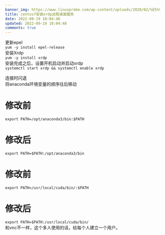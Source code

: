 ```yaml
---
banner_img: https://www.linuxprobe.com/wp-content/uploads/2020/02/%E5%9B%BE%E7%89%873-3.png
title: centos7安装xrdp远程桌面服务
date: 2022-09-19 10:04:48
updated: 2022-09-19 10:04:48
comments: true
---
```

<!--StartFragment-->

更新epel\
`yum -y install epel-release`\
安装Xrdp\
`yum -y install xrdp`\
安装完成之后，设置开机启动并启动xrdp\
`systemctl start xrdp && systemctl enable xrdp`

连接时闪退\
将anaconda环境变量的顺序往后移动

# [](https://c3.pw/index.php/archives/19/#cl-1)修改前

`export PATH=/opt/anaconda3/bin:$PATH`

# [](https://c3.pw/index.php/archives/19/#cl-2)修改后

`export PATH=$PATH:/opt/anaconda3/bin`

# [](https://c3.pw/index.php/archives/19/#cl-3)修改前

`export PATH=/usr/local/cuda/bin/:$PATH`

# [](https://c3.pw/index.php/archives/19/#cl-4)修改后

`export PATH=$PATH:/usr/local/cuda/bin/`\
和vnc不一样，这个多人使用的话，给每个人建立一个用户。

<!--EndFragment-->